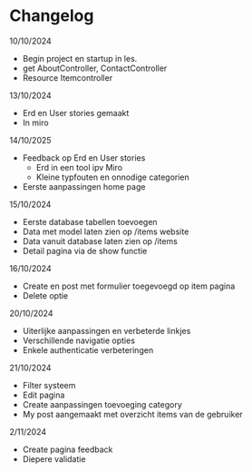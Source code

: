 # Changelog

10/10/2024
* Begin project en startup in les.
* get AboutController, ContactController
* Resource Itemcontroller

13/10/2024
* Erd en User stories gemaakt
* In miro

14/10/2025
* Feedback op Erd en User stories
    * Erd in een tool ipv Miro
    * Kleine typfouten en onnodige categorien
* Eerste aanpassingen home page

15/10/2024
* Eerste database tabellen toevoegen
* Data met model laten zien op /items website
* Data vanuit database laten zien op /items
* Detail pagina via de show functie

16/10/2024
* Create en post met formulier toegevoegd op item pagina
* Delete optie

20/10/2024
* Uiterlijke aanpassingen en verbeterde linkjes
* Verschillende navigatie opties
* Enkele authenticatie verbeteringen

21/10/2024
* Filter systeem
* Edit pagina
* Create aanpassingen toevoeging category
* My post aangemaakt met overzicht items van de gebruiker

2/11/2024
* Create pagina feedback
* Diepere validatie
